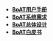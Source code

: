 - [**BoAT用户手册**](/zh-cn/BoAT_User_Guide_cn.md)
- [**BoAT系统需求**](/zh-cn/BoAT_System_Requirements_cn.md)
- [**BoAT总体设计**](/zh-cn/BoAT_Overall_Design_cn.md)
- [**BoAT白皮书**](/zh-cn/BoAT_Blockchain_IoT_Module_Product_White_Paper_cn.md)
